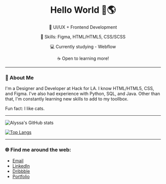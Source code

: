 <div align="center">
  
# Hello World 🍞🌎

🌱 UI/UX + Frontend Development
  
🧰 Skills: Figma, HTML/HTML5, CSS/SCSS
  
💻 Currently studying - Webflow
  
☕ Open to learning more!
  
</div>

---

### 💬 About Me

I'm a Designer and Developer at Hack for LA. I know HTML/HTML5, CSS, and Figma. I've also had experience with Python, SQL, and Java. Other than that, I'm constantly learning new skills to add to my toollbox. 

Fun fact: I like cats.

---

![Alyssa's GitHub stats](https://github-readme-stats.vercel.app/api?username=alyssabenipayo&count_private=true&hide=stars,contribs)


[![Top Langs](https://github-readme-stats.vercel.app/api/top-langs/?username=alyssabenipayo&layout=compact)](https://github.com/alyssabenipayo/github-readme-stats)

---

### 🌐 Find me around the web:
- [Email](mailto:alymaebenipayo@gmail.com)
- [LinkedIn](https://www.linkedin.com/in/alyssabenipayo/)
- [Dribbble](https://dribbble.com/alyssabenipayo)
- [Portfolio](https://alyssa-benipayo.webflow.io/)


